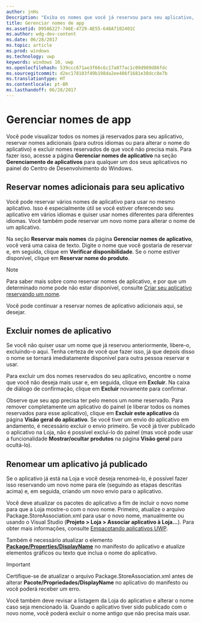 ```yaml
---
author: jnHs
Description: "Exiba os nomes que você já reservou para seu aplicativo, reserve nomes adicionais (para outros idiomas ou para alterar o nome do aplicativo) e exclua nomes reservados de que você não precisa mais."
title: Gerenciar nomes de app
ms.assetid: D95A6227-746E-4729-AE55-648A7102401C
ms.author: wdg-dev-content
ms.date: 06/28/2017
ms.topic: article
ms.prod: windows
ms.technology: uwp
keywords: windows 10, uwp
ms.openlocfilehash: 539ccc671ae3f66c6c17a077ac1c09d989d86fdc
ms.sourcegitcommit: d2ec178103f49b198da2ee486f1681e38dcc8e7b
ms.translationtype: HT
ms.contentlocale: pt-BR
ms.lasthandoff: 06/28/2017
---
```

# <a name="manage-app-names"></a>Gerenciar nomes de app


Você pode visualizar todos os nomes já reservados para seu aplicativo, reservar nomes adicionais (para outros idiomas ou para alterar o nome do aplicativo) e excluir nomes reservados de que você não precisa mais. Para fazer isso, acesse a página **Gerenciar nomes de aplicativo** na seção **Gerenciamento de aplicativos** para qualquer um dos seus aplicativos no painel do Centro de Desenvolvimento do Windows.

## <a name="reserve-additional-names-for-your-app"></a>Reservar nomes adicionais para seu aplicativo

Você pode reservar vários nomes de aplicativo para usar no mesmo aplicativo. Isso é especialmente útil se você estiver oferecendo seu aplicativo em vários idiomas e quiser usar nomes diferentes para diferentes idiomas. Você também pode reservar um novo nome para alterar o nome de um aplicativo.

Na seção **Reservar mais nomes** da página **Gerenciar nomes de aplicativo**, você verá uma caixa de texto. Digite o nome que você gostaria de reservar e, em seguida, clique em **Verificar disponibilidade**. Se o nome estiver disponível, clique em **Reservar nome do produto**.

> [!NOTE]
> Para saber mais sobre como reservar nomes de aplicativo, e por que um determinado nome pode não estar disponível, consulte [Criar seu aplicativo reservando um nome](create-your-app-by-reserving-a-name.md).

Você pode continuar a reservar nomes de aplicativo adicionais aqui, se desejar.

## <a name="delete-app-names"></a>Excluir nomes de aplicativo

Se você não quiser usar um nome que já reservou anteriormente, libere-o, excluindo-o aqui. Tenha certeza de você que fazer isso, já que depois disso o nome se tornará imediatamente disponível para outra pessoa reservar e usar.

Para excluir um dos nomes reservados do seu aplicativo, encontre o nome que você não deseja mais usar e, em seguida, clique em **Excluir**. Na caixa de diálogo de confirmação, clique em **Excluir** novamente para confirmar.

Observe que seu app precisa ter pelo menos um nome reservado. Para remover completamente um aplicativo do painel (e liberar todos os nomes reservados para esse aplicativo), clique em **Excluir este aplicativo** da página **Visão geral do aplicativo**. Se você tiver um envio do aplicativo em andamento, é necessário excluir o envio primeiro. Se você já tiver publicado o aplicativo na Loja, não é possível excluí-lo do painel (mas você pode usar a funcionalidade **Mostrar/ocultar produtos** na página **Visão geral** para ocultá-lo). 

## <a name="rename-an-app-that-has-already-been-published"></a>Renomear um aplicativo já publicado

Se o aplicativo já está na Loja e você deseja renomeá-lo, é possível fazer isso reservando um novo nome para ele (seguindo as etapas descritas acima) e, em seguida, criando um novo envio para o aplicativo.

Você deve atualizar os pacotes do aplicativo a fim de incluir o novo nome para que a Loja mostre-o com o novo nome. Primeiro, atualize o arquivo Package.StoreAssociation.xml para usar o novo nome, manualmente ou usando o Visual Studio (**Projeto > Loja > Associar aplicativo à Loja...**). Para obter mais informações, consulte [Empacotando aplicativos UWP](../packaging/packaging-uwp-apps.md).

Também é necessário atualizar o elemento [**Package/Properties/DisplayName**](https://docs.microsoft.com/uwp/schemas/appxpackage/appxmanifestschema/element-1-displayname) no manifesto do aplicativo e atualize elementos gráficos ou texto que inclua o nome do aplicativo. 

> [!IMPORTANT]
> Certifique-se de atualizar o arquivo Package.StoreAssociation.xml antes de alterar **Pacote/Propriedades/DisplayName** no aplicativo do manifesto ou você poderá receber um erro.

Você também deve revisar a listagem da Loja do aplicativo e alterar o nome caso seja mencionado lá. Quando o aplicativo tiver sido publicado com o novo nome, você poderá excluir o nome antigo que não precisa mais usar.

 

 




